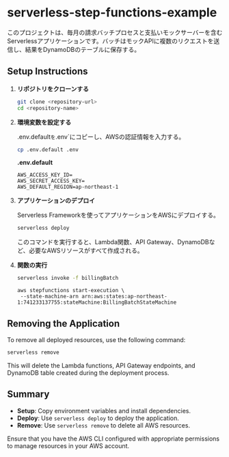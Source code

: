 # serverless-step-functions-example

このプロジェクトは、毎月の請求バッチプロセスと支払いモックサーバーを含むServerlessアプリケーションです。バッチはモックAPIに複数のリクエストを送信し、結果をDynamoDBのテーブルに保存する。

## Setup Instructions

1. **リポジトリをクローンする**

   ```sh
   git clone <repository-url>
   cd <repository-name>
   ```

2. **環境変数を設定する**
   
   .env.default`を`.env`にコピーし、AWSの認証情報を入力する。

   ```sh
   cp .env.default .env
   ```

   **.env.default**
   ```
   AWS_ACCESS_KEY_ID=
   AWS_SECRET_ACCESS_KEY=
   AWS_DEFAULT_REGION=ap-northeast-1
   ```

3. **アプリケーションのデプロイ**
   
   Serverless Frameworkを使ってアプリケーションをAWSにデプロイする。

   ```sh
   serverless deploy
   ```

   このコマンドを実行すると、Lambda関数、API Gateway、DynamoDBなど、必要なAWSリソースがすべて作成される。

4. **関数の実行**
   ```sh
   serverless invoke -f billingBatch
   ```

   ```
   aws stepfunctions start-execution \
    --state-machine-arn arn:aws:states:ap-northeast-1:741233137755:stateMachine:BillingBatchStateMachine
   ```

## Removing the Application

To remove all deployed resources, use the following command:

```sh
serverless remove
```

This will delete the Lambda functions, API Gateway endpoints, and DynamoDB table created during the deployment process.

## Summary

- **Setup**: Copy environment variables and install dependencies.
- **Deploy**: Use `serverless deploy` to deploy the application.
- **Remove**: Use `serverless remove` to delete all AWS resources.

Ensure that you have the AWS CLI configured with appropriate permissions to manage resources in your AWS account.

